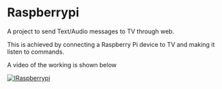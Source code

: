 # Raspberrypi
A project to send Text/Audio messages to TV through web.

This is achieved by connecting a Raspberry Pi device to TV and making it listen to commands.

A video of the working is shown below

[![IRaspberrypi](https://img.youtube.com/vi/xLogwUQ19D0/0.jpg)](https://www.youtube.com/watch?v=xLogwUQ19D0)
